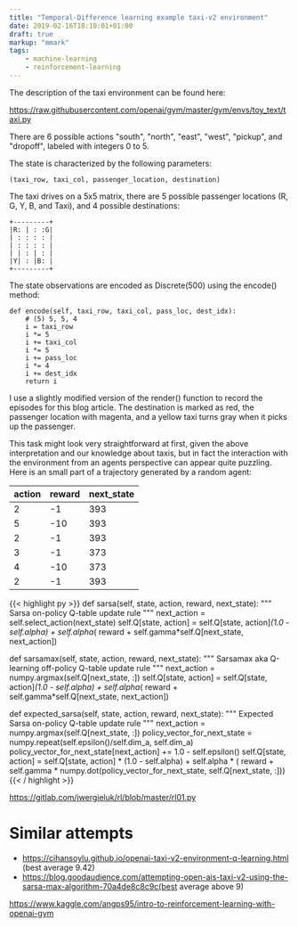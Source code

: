 ```yaml
---
title: "Temporal-Difference learning example taxi-v2 environment"
date: 2019-02-16T18:10:01+01:00
draft: true
markup: "mmark"
tags:
    - machine-learning
    - reinforcement-learning
---
```


The description of the taxi environment can be found here: 

https://raw.githubusercontent.com/openai/gym/master/gym/envs/toy_text/taxi.py

There are 6 possible actions "south", "north", "east", "west", "pickup", and
"dropoff", labeled with integers 0 to 5.

The state is characterized by the following parameters:

    (taxi_row, taxi_col, passenger_location, destination) 

The taxi drives on a 5x5 matrix, there are 5 possible passenger locations (R,
G, Y, B, and Taxi), and 4 possible destinations:

    +---------+
    |R: | : :G|
    | : : : : |
    | : : : : |
    | | : | : |
    |Y| : |B: |
    +---------+

The state observations are encoded as Discrete(500) using the encode() method: 

    def encode(self, taxi_row, taxi_col, pass_loc, dest_idx):
        # (5) 5, 5, 4
        i = taxi_row
        i *= 5
        i += taxi_col
        i *= 5
        i += pass_loc
        i *= 4
        i += dest_idx
        return i

I use a slightly modified version of the render() function to record the
episodes for this blog article. The destination is marked as red, the passenger
location with magenta, and a yellow taxi turns gray when it picks up the
passenger.

This task might look very straightforward at first, given the above interpretation and
our knowledge about taxis, but in fact the interaction with the environment from an agents 
perspective can appear quite puzzling. Here is an small part of a trajectory generated
by a random agent:

| action | reward | next_state |
|--------|--------|------------|
| 2      | -1     | 393        |
| 5      | -10    | 393        |
| 2      | -1     | 393        |
| 3      | -1     | 373        |
| 4      | -10    | 373        |
| 2      | -1     | 393        |



{{< highlight py >}}
def sarsa(self, state, action, reward, next_state):
    """ Sarsa on-policy Q-table update rule """
    next_action = self.select_action(next_state)
    self.Q[state, action] = self.Q[state, action]*(1.0 - self.alpha) + self.alpha*(
            reward + self.gamma*self.Q[next_state, next_action])

def sarsamax(self, state, action, reward, next_state):
    """ Sarsamax aka Q-learning off-policy Q-table update rule """
    next_action = numpy.argmax(self.Q[next_state, :])
    self.Q[state, action] = self.Q[state, action]*(1.0 - self.alpha) + self.alpha*(
            reward + self.gamma*self.Q[next_state, next_action])

def expected_sarsa(self, state, action, reward, next_state):
    """ Expected Sarsa on-policy Q-table update rule """
    next_action = numpy.argmax(self.Q[next_state, :])
    policy_vector_for_next_state = numpy.repeat(self.epsilon()/self.dim_a, self.dim_a)
    policy_vector_for_next_state[next_action] += 1.0 - self.epsilon()
    self.Q[state, action] = self.Q[state, action] * (1.0 - self.alpha) + self.alpha * (
            reward + self.gamma * numpy.dot(policy_vector_for_next_state, self.Q[next_state, :]))
{{< / highlight >}}


https://gitlab.com/jwergieluk/rl/blob/master/rl01.py


# Similar attempts

* https://cihansoylu.github.io/openai-taxi-v2-environment-q-learning.html (best average 9.42)
* https://blog.goodaudience.com/attempting-open-ais-taxi-v2-using-the-sarsa-max-algorithm-70a4de8c8c9c(best average above 9)


https://www.kaggle.com/angps95/intro-to-reinforcement-learning-with-openai-gym

